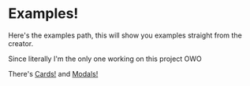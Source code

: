 # Examples!

Here's the examples path, this will show you examples straight from the creator.

Since literally I'm the only one working on this project OWO

There's [Cards!](Cards.js) and [Modals!](Modals.js)
